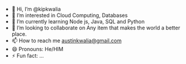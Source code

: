- 👋 Hi, I’m @kipkwalia
- 👀 I’m interested in Cloud Computing, Databases 
- 🌱 I’m currently learning Node js, Java, SQL and Python
- 💞️ I’m looking to collaborate on Any item that makes the world a better place.
- 📫 How to reach me austinkwalia@gmail.com
- 😄 Pronouns: He/HIM
- ⚡ Fun fact: ...

<!---
kipkwalia/kipkwalia is a ✨ special ✨ repository because its `README.md` (this file) appears on your GitHub profile.
You can click the Preview link to take a look at your changes.
--->
